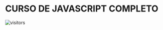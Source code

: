 # CURSO DE JAVASCRIPT COMPLETO

![visitors](https://visitor-badge.glitch.me/badge?page_id=Devgeeknerd.curso-de-javascript-completo "Total de Visitas")
